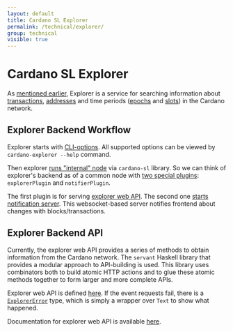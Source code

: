 ```yaml
---
layout: default
title: Cardano SL Explorer
permalink: /technical/explorer/
group: technical
visible: true
---
```

[//]: # (Reviewed at ac0126b2753f1f5ca6fbfb555783fbeb1aa141bd)

# Cardano SL Explorer

As [mentioned earlier](/cardano/explorer), Explorer is a service for searching
information about [transactions](/glossary/#transaction), [addresses](/glossary/#address) and time periods
([epochs](/glossary/#epoch) and [slots](/glossary/#slot)) in the Cardano network.

## Explorer Backend Workflow

Explorer starts with [CLI-options](https://github.com/input-output-hk/cardano-sl-explorer/blob/f64fb137415c03e8569129067a7798bb8a51456c/src/explorer/ExplorerOptions.hs#L25). All supported options can be viewed by `cardano-explorer --help` command.

Then explorer [runs "internal" node](https://github.com/input-output-hk/cardano-sl-explorer/blob/f64fb137415c03e8569129067a7798bb8a51456c/src/explorer/Main.hs#L74) via `cardano-sl` library. So we can think of explorer's backend as of a common node with [two special plugins](https://github.com/input-output-hk/cardano-sl-explorer/blob/f64fb137415c03e8569129067a7798bb8a51456c/src/explorer/Main.hs#L70): `explorerPlugin` and `notifierPlugin`.

The first plugin is for serving [explorer web API](https://github.com/input-output-hk/cardano-sl-explorer/blob/e343db1def575cc2a47d9168414c22c2599c50e6/src/Pos/Explorer/Web/Api.hs#L25). The second one [starts notification server](https://github.com/input-output-hk/cardano-sl-explorer/blob/e343db1def575cc2a47d9168414c22c2599c50e6/src/Pos/Explorer/Socket/App.hs#L164). This websocket-based server notifies frontend about changes with blocks/transactions.

## Explorer Backend API

Currently, the explorer web API provides a series of methods to obtain information from
the Cardano network. The `servant` Haskell library that provides a modular approach to API-building is used.
This library uses combinators both to build atomic HTTP actions and to glue these atomic methods together
to form larger and more complete APIs.

Explorer web API is defined [here](https://github.com/input-output-hk/cardano-sl-explorer/blob/f64fb137415c03e8569129067a7798bb8a51456c/src/Pos/Explorer/Web/Api.hs#L25). If the event requests fail, there is a [`ExplorerError`](https://github.com/input-output-hk/cardano-sl-explorer/blob/f64fb137415c03e8569129067a7798bb8a51456c/src/Pos/Explorer/Web/Error.hs#L11) type, which is simply a wrapper over `Text` to show what happened.

Documentation for explorer web API is available [here](https://cardanodocs.com/technical/explorer/api/).
